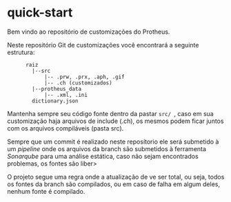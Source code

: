 # quick-start

Bem vindo ao repositório de customizações do Protheus.

Neste repositório Git de customizações você encontrará a seguinte estrutura:

```
      raiz
        |--src
            |-- .prw, .prx, .aph, .gif
            |-- .ch (customizados)
        |--protheus_data
            |-- .xml, .ini
        dictionary.json
```

Mantenha sempre seu código fonte dentro da pastar ```src/ ```, caso em sua customização haja arquivos de include (.ch), os mesmos podem ficar juntos com os arquivos compiláveis (pasta src).

Sempre que um commit é realizado neste reposítorio ele será submetido à um *pipeline* onde os arquivos da branch são submetidos à ferramenta *Sonarqube* para uma análise estática, caso não sejam encontrados problemas, os fontes são liber>

O projeto segue uma regra onde a atualização de ve ser total, ou seja, todos os fontes da branch são compilados, ou em caso de falha em algum deles, nenhum fonte é compilado.



